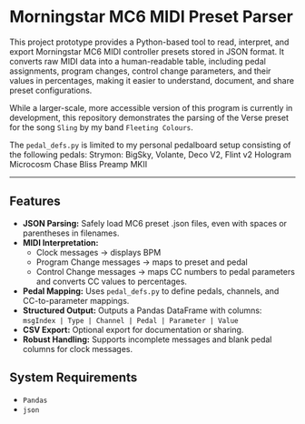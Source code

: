 # Morningstar MC6 MIDI Preset Parser

This project prototype provides a Python-based tool to read, interpret, and export Morningstar MC6 MIDI controller presets stored in JSON format. It converts raw MIDI data into a human-readable table, including pedal assignments, program changes, control change parameters, and their values in percentages, making it easier to understand, document, and share preset configurations.

While a larger-scale, more accessible version of this program is currently in development, this repository demonstrates the parsing of the Verse preset for the song `Sling` by my band `Fleeting Colours`. 

The `pedal_defs.py` is limited to my personal pedalboard setup consisting of the following pedals:
Strymon: BigSky, Volante, Deco V2, Flint v2
Hologram Microcosm
Chase Bliss Preamp MKII


---

## Features

- **JSON Parsing:** Safely load MC6 preset .json files, even with spaces or parentheses in filenames.
- **MIDI Interpretation:**  
  - Clock messages → displays BPM  
  - Program Change messages → maps to preset and pedal  
  - Control Change messages → maps CC numbers to pedal parameters and converts CC values to percentages.  
- **Pedal Mapping:** Uses `pedal_defs.py` to define pedals, channels, and CC-to-parameter mappings.  
- **Structured Output:** Outputs a Pandas DataFrame with columns:  
  `msgIndex | Type | Channel | Pedal | Parameter | Value`  
- **CSV Export:** Optional export for documentation or sharing.  
- **Robust Handling:** Supports incomplete messages and blank pedal columns for clock messages.

## System Requirements 

- `Pandas`
- `json`

